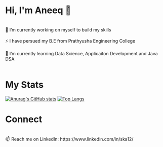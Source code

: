 # Hi, I'm Aneeq 👋 
<br>
 🔭 I’m currently working on myself to build my skills<br><br>
 ⚡ I have persued my B.E from Prathyusha Engineering College <br><br>
 🌱 I’m currently learning Data Science, Applicaiton Development and Java DSA<br><br>

 # My Stats
 [![Anurag's GitHub stats](https://github-readme-stats.vercel.app/api?username=12Aneeq&show_icons=true&theme=radical)](https://github.com/12Aneeq/github-readme-stats&show_icons=true&theme=radical)
[![Top Langs](https://github-readme-stats.vercel.app/api/top-langs/?username=12Aneeq&hide_progress=true)](https://github.com/12Aneeq/github-readme-stats&hide_progress=true)
# Connect 
<br>
 📫 Reach me on LinkedIn: https://www.linkedin.com/in/ska12/ <br><br>
